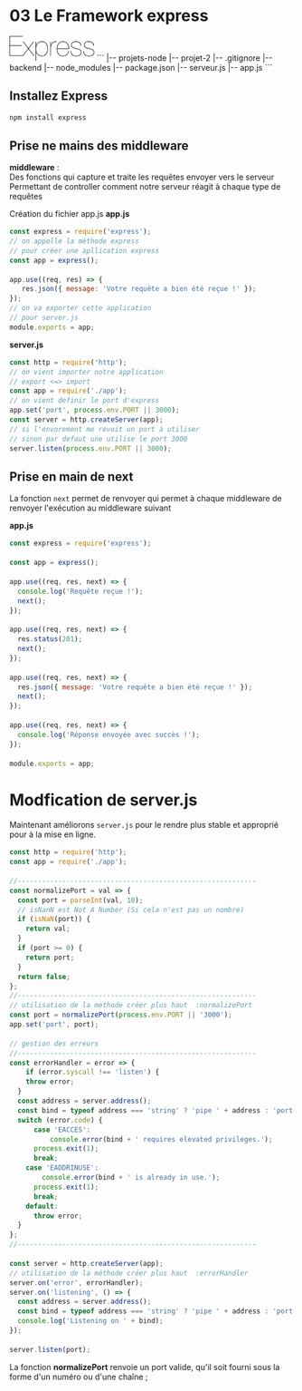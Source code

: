 # 03 Le Framework express
<img src="./img/express.svg" width="150">   
```
|-- projets-node
        |-- projet-2
            |-- .gitignore
            |-- backend
                |-- node_modules
                |-- package.json
                |-- serveur.js
                |-- app.js
```



## Installez Express
```
npm install express
```

## Prise ne mains des middleware
**middleware** :  
Des fonctions  qui capture et traite les requêtes envoyer vers le serveur  
Permettant de controller comment notre serveur réagit à chaque type de requêtes  


Création du fichier app.js
**app.js**
```js
const express = require('express');
// on appelle la méthode express
// pour créer une apllication express
const app = express();

app.use((req, res) => {
   res.json({ message: 'Votre requête a bien été reçue !' }); 
});
// on va exporter cette application
// pour server.js
module.exports = app;
```


**server.js**
```js
const http = require('http');
// on vient importer notre application
// export <=> import
const app = require('./app');
// on vient definir le port d'express
app.set('port', process.env.PORT || 3000);
const server = http.createServer(app);
// si l'envorement me revoit un port à utiliser
// sinon par defaut une utilise le port 3000
server.listen(process.env.PORT || 3000);
```




## Prise en main de next
La fonction <code>next</code> permet de renvoyer
qui permet à chaque middleware de  renvoyer l'exécution au middleware suivant

**app.js**  
```js
const express = require('express');

const app = express();

app.use((req, res, next) => {
  console.log('Requête reçue !');
  next();
});

app.use((req, res, next) => {
  res.status(201);
  next();
});

app.use((req, res, next) => {
  res.json({ message: 'Votre requête a bien été reçue !' });
  next();
});

app.use((req, res, next) => {
  console.log('Réponse envoyée avec succès !');
});

module.exports = app;
```

# Modfication de server.js
Maintenant améliorons <code>server.js</code> 
pour le rendre plus stable et approprié pour à la mise en ligne.

```js
const http = require('http');
const app = require('./app');

//-----------------------------------------------------------
const normalizePort = val => {
  const port = parseInt(val, 10);
  // isNanN est Not A Number (Si cela n'est pas un nombre)
  if (isNaN(port)) {
    return val;
  }
  if (port >= 0) {
    return port;
  }
  return false;
};
//-----------------------------------------------------------
// utilisation de la méthode créer plus haut  :normalizePort
const port = normalizePort(process.env.PORT || '3000');
app.set('port', port);

// gestion des erreurs
//-----------------------------------------------------------
const errorHandler = error => {
    if (error.syscall !== 'listen') {
    throw error;
  }
  const address = server.address();
  const bind = typeof address === 'string' ? 'pipe ' + address : 'port: ' + port;
  switch (error.code) {
      case 'EACCES':
          console.error(bind + ' requires elevated privileges.');
      process.exit(1);
      break;
    case 'EADDRINUSE':
        console.error(bind + ' is already in use.');
      process.exit(1);
      break;
    default:
      throw error;
  }
};
//-----------------------------------------------------------

const server = http.createServer(app);
// utilisation de la méthode créer plus haut  :errorHandler
server.on('error', errorHandler);
server.on('listening', () => {
  const address = server.address();
  const bind = typeof address === 'string' ? 'pipe ' + address : 'port ' + port;
  console.log('Listening on ' + bind);
});

server.listen(port);
```

La fonction **normalizePort** renvoie un port valide, qu'il soit fourni sous la forme d'un numéro ou d'une chaîne ;